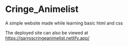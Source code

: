 # Cringe_Animelist
A simple website made while learning basic html and css

The deployed site can also be viewed at https://garroscringeanimelist.netlify.app/
